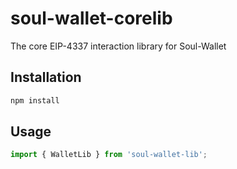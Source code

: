# soul-wallet-corelib
The core EIP-4337 interaction library for Soul-Wallet

## Installation

```bash
npm install
```

## Usage

```javascript
import { WalletLib } from 'soul-wallet-lib';
```